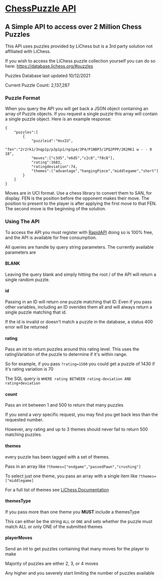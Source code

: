 # [ChessPuzzle API](https://rapidapi.com/KeeghanM/api/chess-puzzles)
## A Simple API to access over 2 Million Chess Puzzles

This API uses puzzles provided by LiChess but is a 3rd party solution not affiliated with LiChess.

If you wish to access the LiChess puzzle collection yourself you can do so here: https://database.lichess.org/#puzzles

Puzzles Database last updated 10/12/2021

Current Puzzle Count: 2,137,287

### Puzzle Format
When you query the API you will get back a JSON object containing an array of Puzzle objects. If you request a single puzzle this array will contain a single puzzle object.
Here is an example response:
```
{
    "puzzles":[
        {
            "puzzleid":"HxxIU",
            "fen":"2r2rk1/3nqp1p/p3p1p1/np1p4/3P4/P1NBP3/1PQ2PPP/2R2RK1 w - - 0 18",
            "moves":["c3d5","e6d5","c2c8","f8c8"],
            "rating":1683,
            "ratingdeviation":74,
            "themes":["advantage","hangingPiece","middlegame","short"]
        }
    ]
}
```
Moves are in UCI format. Use a chess library to convert them to SAN, for display.
FEN is the position before the opponent makes their move.
The position to present to the player is after applying the first move to that FEN.
The second move is the beginning of the solution.

### Using The API
To access the API you must register with [RapidAPI](https://rapidapi.com/KeeghanM/api/chess-puzzles/) doing so is 100% free, and the API is available for free consumption.

All queries are handle by query string parameters. The currently available parameters are

#### BLANK
Leaving the query blank and simply hitting the root / of the API will return a single random puzzle.

#### id
Passing in an ID will return one puzzle matching that ID. Even if you pass other variables, including an ID overides them all and will always return a single puzzle matching that id.

If the id is invalid or doesn't match a puzzle in the database, a status 400 error will be returned

#### rating
Pass an int to return puzzles around this rating level. This uses the ratingVariation of the puzzle to determine if it's within range.

So for example, if you pass `?rating=1500` you could get a puzzle of 1430 if it's rating variation is 70

The SQL query is `WHERE rating BETWEEN rating-deviation AND rating+deviation`

#### count
Pass an int between 1 and 500 to return that many puzzles

If you send a *very* specific request, you may find you get back less than the requested number.

However, any rating and up to 3 themes should never fail to return 500 matching puzzles.

#### themes
every puzzle has been tagged with a set of themes.

Pass in an array like `?themes=["endgame","passedPawn","crushing"]` 

To select just one theme, you pass an array with a single item like `?themes=["middlegame]`

For a full list of themes see [LiChess Documentation](https://github.com/ornicar/lila/blob/master/translation/source/puzzleTheme.xml)

#### themesType
If you pass more than one theme you **MUST** include a themesType

This can either be the string `ALL` or `ONE` and sets whether the puzzle must match ALL or only ONE of the submitted themes

#### playerMoves
Send an int to get puzzles containing that many moves for the player to make

Majority of puzzles are either 2, 3, or 4 moves

Any higher and you severely start limiting the number of puzzles available
